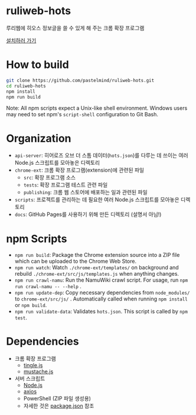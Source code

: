 # ruliweb-hots
루리웹에 히오스 정보글을 쓸 수 있게 해 주는 크롬 확장 프로그램

[설치하러 가기](https://chrome.google.com/webstore/detail/cnglbnilhbknecgmekgagelljoljcbfe)

# How to build

```bash
git clone https://github.com/pastelmind/ruliweb-hots.git
cd ruliweb-hots
npm install
npm run build
```

Note: All npm scripts expect a Unix-like shell environment. Windows users may need to set npm's `script-shell` configuration to Git Bash.

# Organization
* `api-server`: 히어로즈 오브 더 스톰 데이터(`hots.json`)를 다루는 데 쓰이는 여러 Node.js 스크립트를 모아놓은 디렉토리
* `chrome-ext`: 크롬 확장 프로그램(extension)에 관련된 파일
    * `src`: 확장 프로그램 소스
    * `tests`: 확장 프로그램 테스트 관련 파일
    * `publishing`: 크롬 웹 스토어에 배포하는 일과 관련된 파일
* `scripts`: 프로젝트를 관리하는 데 필요한 여러 Node.js 스크립트를 모아놓은 디렉토리
* `docs`: GitHub Pages를 사용하기 위해 만든 디렉토리 (설명서 아님!)

# npm Scripts
* `npm run build`: Package the Chrome extension source into a ZIP file which can be uploaded to the Chrome Web Store.
* `npm run watch`: Watch `./chrome-ext/templates/` on background and rebuild `./chrome-ext/src/js/templates.js` when anything changes.
* `npm run crawl-namu`: Run the NamuWiki crawl script. For usage, run `npm run crawl-namu -- --help` .
* `npm run update-dep`: Copy necessary dependencies from `node_modules/` to `chrome-ext/src/js/` . Automatically called when running `npm install` or `npm build`.
* `npm run validate-data`: Validates `hots.json`. This script is called by `npm test`.

# Dependencies
* 크롬 확장 프로그램
    * [tingle.js](https://robinparisi.github.io/tingle/)
    * [mustache.js](https://github.com/janl/mustache.js)
* 서버 스크립트
    * [Node.js](https://nodejs.org/)
    * [axios](https://github.com/axios/axios)
    * PowerShell (ZIP 파일 생성용)
    * 자세한 것은 [package.json](package.json) 참조
